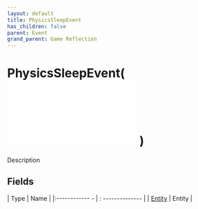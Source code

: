 ```yaml
---
layout: default
title: PhysicsSleepEvent
has_children: false
parent: Event
grand_parent: Game Reflection
---
```

# PhysicsSleepEvent( ![ EntityEventBase ](game-reflection/events/entity_event_base.md) )
Description 

## Fields
| Type | Name |
|:------------ - | : -------------- |
| [Entity](game-reflection/classes/entity.md) | Entity |
